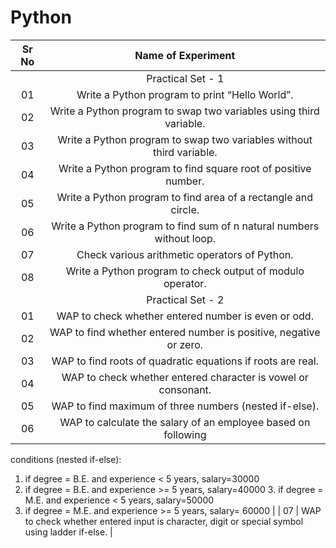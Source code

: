 # Python

| Sr No | Name of Experiment |
|:------------:|:------------------:|
| | Practical Set - 1 | 
| 01 | Write a Python program to print “Hello World”. |
| 02 | Write a Python program to swap two variables using third variable. |
| 03 | Write a Python program to swap two variables without third variable. |
| 04 | Write a Python program to find square root of positive number. |
| 05 | Write a Python program to find area of a rectangle and circle. |
| 06 | Write a Python program to find sum of n natural numbers without loop. |
| 07 | Check various arithmetic operators of Python. |
| 08 | Write a Python program to check output of modulo operator. |
| | Practical Set - 2 | 
| 01 | WAP to check whether entered number is even or odd. |
| 02 | WAP to find whether entered number is positive, negative or zero. |
| 03 | WAP to find roots of quadratic equations if roots are real. |
| 04 | WAP to check whether entered character is vowel or consonant. |
| 05 | WAP to find maximum of three numbers (nested if-else). |
| 06 | WAP to calculate the salary of an employee based on following
conditions (nested if-else):
1. if degree = B.E. and experience < 5 years, salary=30000
2. if degree = B.E. and experience >= 5 years,
salary=40000 3. if degree = M.E. and experience <
5 years, salary=50000
4. if degree = M.E. and experience >= 5 years, salary= 60000 |
| 07 | WAP to check whether entered input is character, digit or special
symbol using ladder if-else. |
